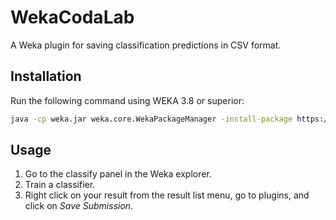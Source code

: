 # WekaCodaLab
A Weka plugin for saving classification predictions in CSV format.

## Installation
Run the following command using WEKA 3.8 or superior:

```bash
java -cp weka.jar weka.core.WekaPackageManager -install-package https://github.com/felipebravom/WekaCodaLab/releases/download/1.0.0/WekaCodaLab1.0.0.zip
```

## Usage
1. Go to the classify panel in the Weka explorer.
2. Train a classifier.
3. Right click on your result from the result list menu, go to plugins, and click on *Save Submission*.
